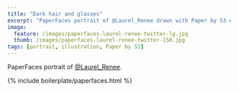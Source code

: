 ```yaml
---
title: "Dark hair and glasses"
excerpt: "PaperFaces portrait of @Laurel_Renee drawn with Paper by 53 on an iPad."
image: 
  feature: /images/paperfaces-laurel-renee-twitter-lg.jpg
  thumb: /images/paperfaces-laurel-renee-twitter-150.jpg
tags: [portrait, illustration, Paper by 53]
---
```


PaperFaces portrait of [@Laurel_Renee](http://twitter.com/Laurel_Renee).

{% include boilerplate/paperfaces.html %}